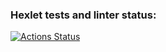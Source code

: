 ### Hexlet tests and linter status:
[![Actions Status](https://github.com/Lodo4ka/backend-project-lvl3/workflows/hexlet-check/badge.svg)](https://github.com/Lodo4ka/backend-project-lvl3/actions)